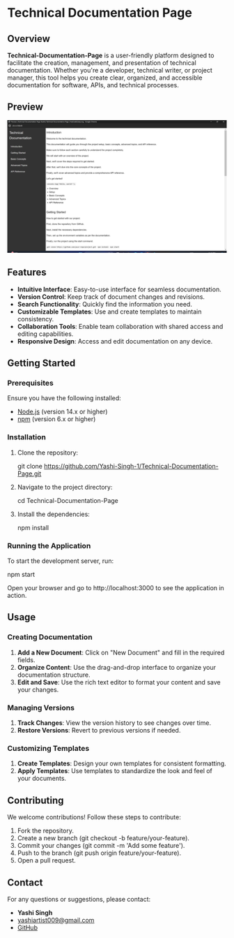 # Technical Documentation Page

## Overview

**Technical-Documentation-Page** is a user-friendly platform designed to facilitate the creation, management, and presentation of technical documentation. Whether you're a developer, technical writer, or project manager, this tool helps you create clear, organized, and accessible documentation for software, APIs, and technical processes.

## Preview

![Technical-Documentation-Page Preview](Preview.png)

## Features

- **Intuitive Interface**: Easy-to-use interface for seamless documentation.
- **Version Control**: Keep track of document changes and revisions.
- **Search Functionality**: Quickly find the information you need.
- **Customizable Templates**: Use and create templates to maintain consistency.
- **Collaboration Tools**: Enable team collaboration with shared access and editing capabilities.
- **Responsive Design**: Access and edit documentation on any device.

## Getting Started

### Prerequisites

Ensure you have the following installed:

- [Node.js](https://nodejs.org/) (version 14.x or higher)
- [npm](https://www.npmjs.com/) (version 6.x or higher)

### Installation

1. Clone the repository:
    
    git clone https://github.com/Yashi-Singh-1/Technical-Documentation-Page.git
    

2. Navigate to the project directory:
    
    cd Technical-Documentation-Page


3. Install the dependencies:
    
    npm install
    

### Running the Application

To start the development server, run:

npm start

Open your browser and go to http://localhost:3000 to see the application in action.

## Usage

### Creating Documentation

1. **Add a New Document**: Click on "New Document" and fill in the required fields.
2. **Organize Content**: Use the drag-and-drop interface to organize your documentation structure.
3. **Edit and Save**: Use the rich text editor to format your content and save your changes.

### Managing Versions

1. **Track Changes**: View the version history to see changes over time.
2. **Restore Versions**: Revert to previous versions if needed.

### Customizing Templates

1. **Create Templates**: Design your own templates for consistent formatting.
2. **Apply Templates**: Use templates to standardize the look and feel of your documents.

## Contributing

We welcome contributions! Follow these steps to contribute:

1. Fork the repository.
2. Create a new branch (git checkout -b feature/your-feature).
3. Commit your changes (git commit -m 'Add some feature').
4. Push to the branch (git push origin feature/your-feature).
5. Open a pull request.


## Contact

For any questions or suggestions, please contact:

- **Yashi Singh**
- [yashiartist009@gmail.com](mailto:yashiartist009@gmail.com)
- [GitHub](https://github.com/Yashi-Singh-1)

